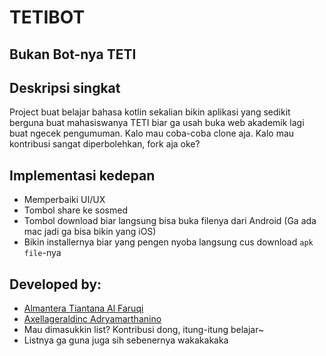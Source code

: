 # TETIBOT
## Bukan Bot-nya TETI
## Deskripsi singkat
Project buat belajar bahasa kotlin sekalian bikin aplikasi yang sedikit berguna buat mahasiswanya TETI biar ga usah buka web akademik lagi buat ngecek pengumuman. Kalo mau coba-coba clone aja. Kalo mau kontribusi sangat diperbolehkan, fork aja oke?
## Implementasi kedepan
* Memperbaiki UI/UX
* Tombol share ke sosmed
* Tombol download biar langsung bisa buka filenya dari Android (Ga ada mac jadi ga bisa bikin yang iOS)
* Bikin installernya biar yang pengen nyoba langsung cus download `apk file`-nya

## Developed by:
* [Almantera Tiantana Al Faruqi](https://www.instagram.com/almanalfaruq/ "IG-nya Alman")
* [Axellageraldinc Adryamarthanino](https://www.instagram.com/axellageraldinc/ "IG-nya Axell")
* Mau dimasukkin list? Kontribusi dong, itung-itung belajar~
* Listnya ga guna juga sih sebenernya wakakakaka
